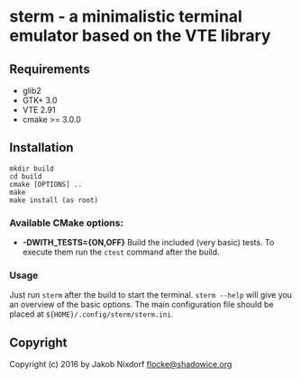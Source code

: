 # sterm - a minimalistic terminal emulator based on the VTE library

## Requirements

* glib2
* GTK+ 3.0
* VTE 2.91
* cmake >= 3.0.0

## Installation

```
mkdir build
cd build
cmake [OPTIONS] ..
make
make install (as root)
```

### Available CMake options:

* **-DWITH_TESTS={ON,OFF}**
  Build the included (very basic) tests. To execute them run the `ctest` command
  after the build.

### Usage

Just run `sterm` after the build to start the terminal. `sterm --help` will give
you an overview of the basic options.
The main configuration file should be placed at `${HOME}/.config/sterm/sterm.ini`.

## Copyright

Copyright (c) 2016 by Jakob Nixdorf <flocke@shadowice.org>


